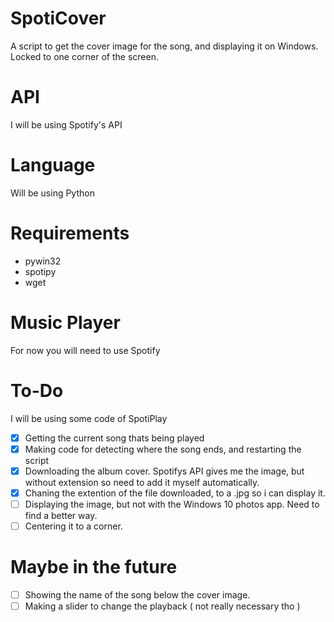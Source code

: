 # SpotiCover
A script to get the cover image for the song, and displaying it on Windows. Locked to one corner of the screen. 
# API
I will be using Spotify's API
# Language 
Will be using Python 
# Requirements 
  - pywin32
  - spotipy
  - wget
 # Music Player
 For now you will need to use Spotify
# To-Do
I will be using some code of SpotiPlay
- [X] Getting the current song thats being played
- [X] Making code for detecting where the song ends, and restarting the script
- [X] Downloading the album cover. Spotifys API gives me the image, but without extension so need to add it myself automatically.
- [X] Chaning the extention of the file downloaded, to a .jpg so i can display it. 
- [ ] Displaying the image, but not with the Windows 10 photos app. Need to find a better way. 
- [ ] Centering it to a corner. 
# Maybe in the future
- [ ] Showing the name of the song below the cover image. 
- [ ] Making a slider to change the playback ( not really necessary tho )
